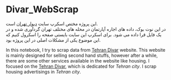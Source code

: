 # Divar_WebScrap

این پروژه مختص اسکرپ سایت [دیوار تهران](https://divar.ir/s/tehran)   است.  
در این نوت بوک، داده های اجاره آپارتمان در محله های مختلف تهران گردآوری شده و در یک فایل قرا داده می شود. 
برای اسکرپ این سایت بایستی صفحه را اسکرول کنیم که این موضوع یکی از مشکلات اصلی در این پروژه بود.



In this notebook, I try to scrap data from [Tehran Divar](https://divar.ir/s/tehran) website. 
This website is mainly designed for selling second hand stuffs, however after a while, there are some other services available in the website like housing.
I focused on the [Tehran Divar](https://divar.ir/s/tehran), which is dedicated for *Tehran city*. I scrap housing advertisings in *Tehran city*.
